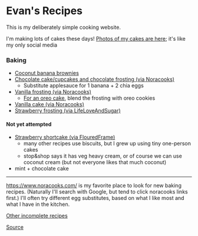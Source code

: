 # Evan's Recipes

This is my deliberately simple cooking website.

I'm making lots of cakes these days! [Photos of my cakes are here](https://mastodon.social/@erosson); it's like my only social media

### Baking

* [Coconut banana brownies](brownies.md)
* [Chocolate cake/cupcakes and chocolate frosting (via Noracooks)](https://www.justtherecipe.com/?url=https://www.noracooks.com/vegan-chocolate-cake/)
  * Substitute applesauce for 1 banana + 2 chia eggs
* [Vanilla frosting (via Noracooks)](https://www.justtherecipe.com/?url=https://www.noracooks.com/vanilla-vegan-frosting/)
  * [For an oreo cake](https://mastodon.social/web/@erosson/109000125250869336), blend the frosting with oreo cookies
* [Vanilla cake (via Noracooks)](https://www.justtherecipe.com/?url=https://www.noracooks.com/vegan-vanilla-cake/)
* [Strawberry frosting (via LifeLoveAndSugar)](https://www.lifeloveandsugar.com/homemade-strawberry-frosting-two-ways/#tasty-recipes-37440)

#### Not yet attempted

* [Strawberry shortcake (via FlouredFrame)](https://flouredframe.com/vegan-strawberry-shortcake/)
  * many other recipes use biscuits, but I grew up using tiny one-person cakes
  * stop&shop says it has veg heavy cream, or of course we can use coconut cream (but not everyone likes that much coconut)
* mint + chocolate cake

---

https://www.noracooks.com/ is my favorite place to look for new baking recipes. (Naturally I'll search with Google, but tend to click noracooks links first.) I'll often try different egg substitutes, based on what I like most and what I have in the kitchen.

[Other incomplete recipes](TODO.md)

[Source](https://github.com/erosson/recipes)
